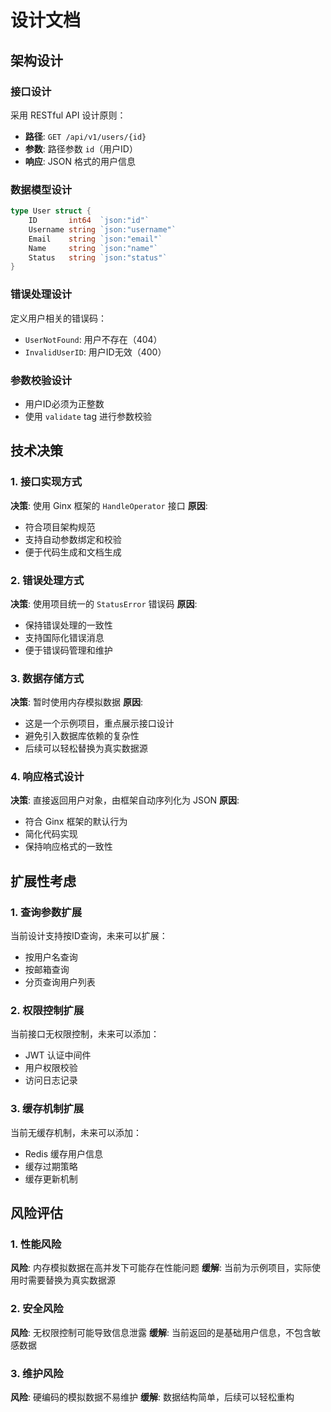 # 设计文档

## 架构设计

### 接口设计
采用 RESTful API 设计原则：
- **路径**: `GET /api/v1/users/{id}`
- **参数**: 路径参数 `id`（用户ID）
- **响应**: JSON 格式的用户信息

### 数据模型设计
```go
type User struct {
    ID       int64  `json:"id"`
    Username string `json:"username"`
    Email    string `json:"email"`
    Name     string `json:"name"`
    Status   string `json:"status"`
}
```

### 错误处理设计
定义用户相关的错误码：
- `UserNotFound`: 用户不存在（404）
- `InvalidUserID`: 用户ID无效（400）

### 参数校验设计
- 用户ID必须为正整数
- 使用 `validate` tag 进行参数校验

## 技术决策

### 1. 接口实现方式
**决策**: 使用 Ginx 框架的 `HandleOperator` 接口
**原因**: 
- 符合项目架构规范
- 支持自动参数绑定和校验
- 便于代码生成和文档生成

### 2. 错误处理方式
**决策**: 使用项目统一的 `StatusError` 错误码
**原因**:
- 保持错误处理的一致性
- 支持国际化错误消息
- 便于错误码管理和维护

### 3. 数据存储方式
**决策**: 暂时使用内存模拟数据
**原因**:
- 这是一个示例项目，重点展示接口设计
- 避免引入数据库依赖的复杂性
- 后续可以轻松替换为真实数据源

### 4. 响应格式设计
**决策**: 直接返回用户对象，由框架自动序列化为 JSON
**原因**:
- 符合 Ginx 框架的默认行为
- 简化代码实现
- 保持响应格式的一致性

## 扩展性考虑

### 1. 查询参数扩展
当前设计支持按ID查询，未来可以扩展：
- 按用户名查询
- 按邮箱查询
- 分页查询用户列表

### 2. 权限控制扩展
当前接口无权限控制，未来可以添加：
- JWT 认证中间件
- 用户权限校验
- 访问日志记录

### 3. 缓存机制扩展
当前无缓存机制，未来可以添加：
- Redis 缓存用户信息
- 缓存过期策略
- 缓存更新机制

## 风险评估

### 1. 性能风险
**风险**: 内存模拟数据在高并发下可能存在性能问题
**缓解**: 当前为示例项目，实际使用时需要替换为真实数据源

### 2. 安全风险
**风险**: 无权限控制可能导致信息泄露
**缓解**: 当前返回的是基础用户信息，不包含敏感数据

### 3. 维护风险
**风险**: 硬编码的模拟数据不易维护
**缓解**: 数据结构简单，后续可以轻松重构